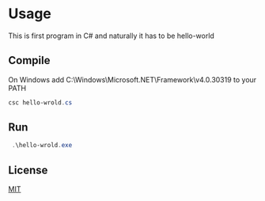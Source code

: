 # Usage

This is first program in C# and naturally it has to be hello-world

## Compile

On Windows add C:\Windows\Microsoft.NET\Framework\v4.0.30319 to your PATH

```powershell
csc hello-wrold.cs
```

## Run
```powershell
 .\hello-wrold.exe
```

## License
[MIT](https://choosealicense.com/licenses/mit/)